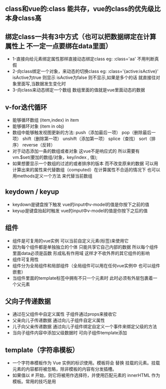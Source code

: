 ## class和vue的:class 能共存，vue的class的优先级比本身class高
## 绑定class一共有3中方式（也可以把数据绑定在计算属性上 不一定一点要绑在data里面）
- 1-直接向给元素绑定属性那样直接动态绑定class  eg: :class='aa' 不用判断真假
- 2-向class绑定一个对象，来动态的切换class eg: :class='{active:isActive}' isActive为true 则显示 isActive为false 则不显示,如果是多个的话 就直接往对象里面写,当数据发生变化时
- 3-向class来动态绑定一个数组 数组里面的值就是vue里面动态的数据

## v-for迭代循环
- 能够循环数组 (item,index) in item
- 能够循环对象 (item in obj)
- 数组中能够触发视图更新的方法: push（添加最后一项） pop（删除最后一项） shift（删除第一项） unshift（添加第一项） splice（查找） sort（排序） reverse（反转）
- 对于动态添加一条的数组或者对象 这vue不是响应式的 所以需要有 vm.$set(要加的数组/对象，key/index , 值);
- 如果想要显示一个数组的过滤的或者排序的版本 而不改变原来的数据 可以用计算出来的属性来代替数组（computed）在计算属性不合适的情况下 也可以用methods定义一个方法 来代替当前数组

## keydown / keyup
- keydown是键盘按下触发 vue的input中v-model的值是你按下之前的值
- keyup是键盘抬起时触发 vue的input中v-model的值是你按下之后的值

## 组件
- 组件是可复用的vue实例 可以当前自定义元素(标签)来使用它
- 因为每个组件都是单独独立的个体 只能共享它自己内部的数据 所以每个组件里面data必须是函数 形成私有作用域 这样才不收外界的其它组件的影响
- 组件可复用性
- 组件分为全局组件和局部组件（全局组件可以用在任何vue实例中 也可以组件嵌套）
- 当组件里面的template标签中拥有不只一个元素时 此时必须有外层包裹着一个父元素

## 父向子传递数据
- 通过在父组件中自定义属性 子组件通过props来接收它
- 父亲向儿子传递数据 通过向儿子组件自定义属性
- 儿子向父亲传递数据 通过向儿子组件绑定自定义一个事件来绑定父级的方法
- 当向子组件内容中添加父级数据时 可向子组件template添加 <slot></slot>

## template（字符串模板）
- 一个字符串模板作为 Vue 实例的标识使用。模板将会 替换 挂载的元素。挂载元素的内容都将被忽略，除非模板的内容有分发插槽。
- 如果值以 # 开始，则它将被用作选择符，并使用匹配元素的 innerHTML 作为模板。常用的技巧是用 <script type="x-template"> 包含模板


